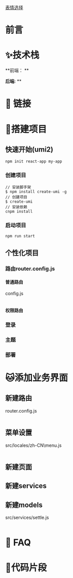 [表情选择](https://www.process.st/emoji-in-business-documents/)

# 前言



# ✨技术栈

**前端： **

**后端:** **

# 🔗 链接



# 🔨搭建项目

## 快速开始(umi2)

```
npm init react-app my-app
```



### 创建项目

```
// 安装脚手架
$ npm install create-umi -g
// 创建项目
$ create-umi
// 安装依赖
cnpm install
```

### 启动项目

```
npm run start
```

## 个性化项目

### 路由router.config.js

#### 普通路由

config.js

```

```

#### 权限路由

### 登录

### 主题

### 部署



# 🐱添加业务界面

## 新建路由

router.config.js

```

```

## 菜单设置

src/locales/zh-CN\menu.js

```

```

## 新建页面



## 新建services



## 新建models

src/services/settle.js

```

```



# 🌚 FAQ

# 🚀代码片段

